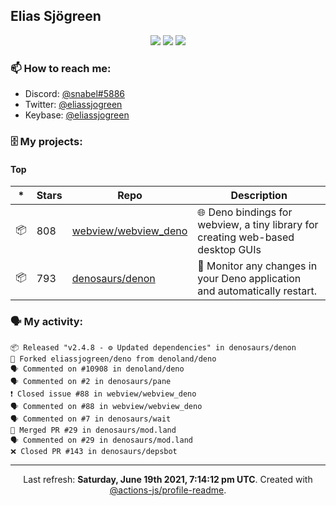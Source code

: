 ## Elias Sjögreen

<p align="center">
  <img src="https://img.shields.io/badge/🎂-dec. 2003-success" />
  <img src="https://img.shields.io/badge/🌎-Stockholm-informational" />
  <img src="https://img.shields.io/badge/👦-He/Him-informational" />
</p>

### 📫 How to reach me:

- Discord: [@snabel#5886](https://discord.com/users/267978757799673866)
- Twitter: [@eliassjogreen](https://twitter.com/eliassjogreen)
- Keybase: [@eliassjogreen](https://keybase.io/eliassjogreen)

### 🗄 My projects:

#### Top
|*|Stars|Repo|Description|
|---|---|---|---|
| 📦 | 808 | [webview/webview_deno](https://github.com/webview/webview_deno) | 🌐 Deno bindings for webview, a tiny library for creating web-based desktop GUIs |
| 📦 | 793 | [denosaurs/denon](https://github.com/denosaurs/denon) | 👀 Monitor any changes in your Deno application and automatically restart. |

### 🗣 My activity:

```
📦 Released "v2.4.8 - ⚙️ Updated dependencies" in denosaurs/denon
🍴 Forked eliassjogreen/deno from denoland/deno
🗣 Commented on #10908 in denoland/deno
🗣 Commented on #2 in denosaurs/pane
❗️ Closed issue #88 in webview/webview_deno
🗣 Commented on #88 in webview/webview_deno
🗣 Commented on #7 in denosaurs/wait
🎉 Merged PR #29 in denosaurs/mod.land
🗣 Commented on #29 in denosaurs/mod.land
❌ Closed PR #143 in denosaurs/depsbot
```

------------
<p align="center">Last refresh: <b>Saturday, June 19th 2021, 7:14:12 pm UTC</b>. Created with <a href=https://github.com/marketplace/actions/profile-readme>@actions-js/profile-readme</a>.</p>
